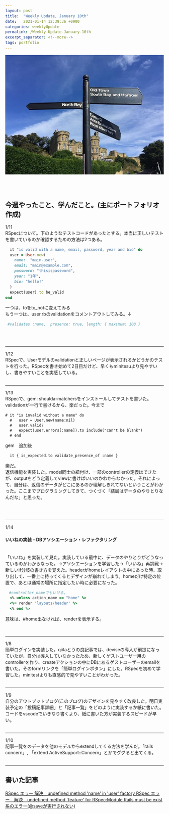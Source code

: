 ```yaml
---
layout: post
title:  "Weekly Update, January 10th"
date:   2021-01-14 12:39:36 +0900
categories: weeklyUpdate
permalink: /Weekly-Update-January-10th
excerpt_separator: <!--more-->
tags: portfolio
---
```

![image here](/assets/img/thumbnail/14.jpg)
<!--more-->

<br><br>


## 今週やったこと、学んだこと。(主にポートフォリオ作成)
1/11<br>RSpecについて。下のようなテストコードがあったとする。本当に正しいテストを書いているのか確認するための方法は2つある。

```ruby
  it "is valid with a name, email, password, year and bio" do
  user = User.new(
    name:  "main-user",
    email: "main@example.com",
    password: "thisispassword",
    year: "1年",
    bio: "hello!"
  )
  expect(user).to be_valid
end
```

一つは、toをto_notに変えてみる<br>
もう一つは、user.rbのvalidationをコメントアウトしてみる。↓

```ruby
 #validates :name,  presence: true, length: { maximum: 100 }
```

<br>
<br>
<hr>
1/12<br>RSpecで、Userモデルのvalidationと正しいページが表示されるかどうかのテストを行った。RSpecを書き始めて2日目だけど、早くもminitesuより見やすいし、書きやすいことを実感している。<br><br>
<hr>
1/13<br>RSpecで、gem: shoulda-matchersをインストールしてテストを書いた。validationが一行で書けるから、楽だった。今まで

```
# it "is invalid without a name" do
  #   user = User.new(name:nil)
  #   user.valid?
  #   expect(user.errors[:name]).to include("can't be blank")
  # end
```

gem　追加後

```
  it { is_expected.to validate_presence_of :name }
```

楽だ。<br>
返信機能を実装した。model同士の紐付け、一部のcontrollerの定義はできたが、outputをどう定義してviewに書けばいいのかわからなかった。それによって、自分は、返信のデータがどこにあるのか理解しきれてないということがわかった。ここまでプログラミングしてきて、つくづく「結局はデータのやりとりなんだな」と思った。

<br><br>
<hr>
1/14  <h4>いいねの実装・DBアソシエーション・レファクタリング</h4> <br>「いいね」を実装して見た。実装している最中に、データのやりとりがどうなっているのかわからなった。→アソシエーションを学習した→「いいね」再挑戦→<br>
新しいif分岐の書き方を覚えた。headerがhomeレイアウトの中にあった時、取り出して、一番上に持ってくるとデザインが崩れてしまう。homeだけ特定の位置で、あとは通常の場所に指定したい時に必要になった。

```ruby
　#controller_nameでもいける。
  <% unless action_name == "home" %>
  <%= render 'layouts/header' %>
  <% end %>
```
意味は、#home出なければ、renderを表示する。

<br>
<hr>
1/8<br>簡単ログインを実装した。qiitaとうの良記事では、deviseの導入が前提になっていたが、自分は導入していなかったため、新しくゲストユーザー用のcontrollerを作り、createアクションの中にDBにあるゲストユーザーのemailを書いた。そのformリンクを「簡単ログインボタン」にした。RSpecを初めて学習した。minitestよりも直感的で見やすいことがわかった。<br><br>
<hr>
1/9<br>自分のアウトプットブログ(このブログ)のデザインを見やすく改良した。明日実装予定の「投稿記事詳細」と「記事一覧」をどのように実装するか紙に書いた。コードをvscodeでいきなり書くより、紙に書いた方が実装するスピードが早い。<br><br>
<hr>
1/10<br>記事一覧をのデータを他のモデルからextendしてくる方法を学んだ。「rails concern」, 「extend ActiveSupport::Concern」とかでググると出てくる。<br><br>
<hr>






## 書いた記事


<a href="https://qiita.com/kazumawada/items/b148251f4d7a476905ee" target="_blank">
  RSpec エラー 解決　undefined method 'name' in 'user' factory
</a>



<a href="https://qiita.com/kazumawada/items/ae924fa9dc804f91cd76" target="_blank">
  RSpec エラー　解決　undefined method `feature' for RSpec:Module
</a>



<a href="https://qiita.com/kazumawada/items/43639238f55eb4df09d2" target="_blank">
  Rails must be exist系のエラー(@saveが実行されない)
</a>







